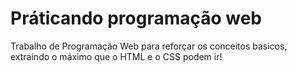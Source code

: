 # Práticando programação web
Trabalho de Programação Web para reforçar os conceitos basicos, extraindo o máximo que o HTML e o CSS podem ir!

